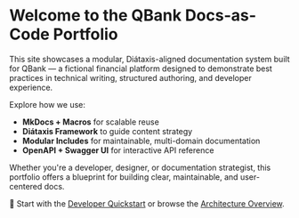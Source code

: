 # Welcome to the QBank Docs-as-Code Portfolio

This site showcases a modular, Diátaxis-aligned documentation system built for QBank — a fictional financial platform designed to demonstrate best practices in technical writing, structured authoring, and developer experience.

Explore how we use:
- **MkDocs + Macros** for scalable reuse
- **Diátaxis Framework** to guide content strategy
- **Modular Includes** for maintainable, multi-domain documentation
- **OpenAPI + Swagger UI** for interactive API reference

Whether you're a developer, designer, or documentation strategist, this portfolio offers a blueprint for building clear, maintainable, and user-centered docs.

🚀 Start with the [Developer Quickstart](api-docs/howto-developer-quickstart.md) or browse the [Architecture Overview](architecture/c4-model.md).
